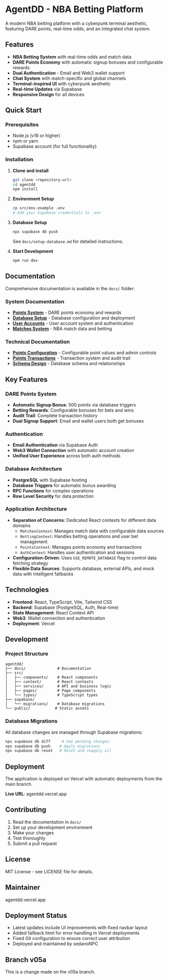 # AgentDD - NBA Betting Platform

A modern NBA betting platform with a cyberpunk terminal aesthetic, featuring DARE points, real-time odds, and an integrated chat system.

## Features

- **NBA Betting System** with real-time odds and match data
- **DARE Points Economy** with automatic signup bonuses and configurable rewards
- **Dual Authentication** - Email and Web3 wallet support
- **Chat System** with match-specific and global channels
- **Terminal-inspired UI** with cyberpunk aesthetic
- **Real-time Updates** via Supabase
- **Responsive Design** for all devices

## Quick Start

### Prerequisites
- Node.js (v16 or higher)
- npm or yarn
- Supabase account (for full functionality)

### Installation

1. **Clone and install**
   ```bash
   git clone <repository-url>
   cd agentdd
   npm install
   ```

2. **Environment Setup**
   ```bash
   cp src/env.example .env
   # Add your Supabase credentials to .env
   ```

3. **Database Setup**
   ```bash
   npx supabase db push
   ```
   
   See `docs/setup-database.md` for detailed instructions.

4. **Start Development**
   ```bash
   npm run dev
   ```

## Documentation

Comprehensive documentation is available in the `docs/` folder:

### System Documentation
- **[Points System](docs/POINTS_README.md)** - DARE points economy and rewards
- **[Database Setup](docs/setup-database.md)** - Database configuration and deployment
- **[User Accounts](docs/USER_ACCOUNTS_README.md)** - User account system and authentication
- **[Matches System](docs/MATCHES_TABLE_README.md)** - NBA match data and betting

### Technical Documentation  
- **[Points Configuration](docs/POINTS_CONFIG_README.md)** - Configurable point values and admin controls
- **[Points Transactions](docs/POINTS_TRANSACTIONS_README.md)** - Transaction system and audit trail
- **[Schema Design](docs/POINTS_SCHEMA_DESIGN.md)** - Database schema and relationships

## Key Features

### DARE Points System
- **Automatic Signup Bonus**: 500 points via database triggers
- **Betting Rewards**: Configurable bonuses for bets and wins
- **Audit Trail**: Complete transaction history
- **Dual Signup Support**: Email and wallet users both get bonuses

### Authentication
- **Email Authentication** via Supabase Auth
- **Web3 Wallet Connection** with automatic account creation
- **Unified User Experience** across both auth methods

### Database Architecture
- **PostgreSQL** with Supabase hosting
- **Database Triggers** for automatic bonus awarding
- **RPC Functions** for complex operations
- **Row Level Security** for data protection

### Application Architecture
- **Separation of Concerns**: Dedicated React contexts for different data domains
  - `MatchesContext`: Manages match data with configurable data sources
  - `BettingContext`: Handles betting operations and user bet management
  - `PointsContext`: Manages points economy and transactions
  - `AuthContext`: Handles user authentication and sessions
- **Configuration-Driven**: Uses `USE_REMOTE_DATABASE` flag to control data fetching strategy
- **Flexible Data Sources**: Supports database, external APIs, and mock data with intelligent fallbacks

## Technologies

- **Frontend**: React, TypeScript, Vite, Tailwind CSS
- **Backend**: Supabase (PostgreSQL, Auth, Real-time)
- **State Management**: React Context API
- **Web3**: Wallet connection and authentication
- **Deployment**: Vercel

## Development

### Project Structure
```
agentdd/
├── docs/              # Documentation
├── src/
│   ├── components/    # React components
│   ├── context/       # React contexts
│   ├── services/      # API and business logic
│   ├── pages/         # Page components
│   └── types/         # TypeScript types
├── supabase/
│   └── migrations/    # Database migrations
└── public/           # Static assets
```

### Database Migrations
All database changes are managed through Supabase migrations:
```bash
npx supabase db diff     # See pending changes
npx supabase db push    # Apply migrations
npx supabase db reset   # Reset and reapply all
```

## Deployment

The application is deployed on Vercel with automatic deployments from the main branch.

**Live URL**: agentdd.vercel.app

## Contributing

1. Read the documentation in `docs/`
2. Set up your development environment
3. Make your changes
4. Test thoroughly
5. Submit a pull request

## License

MIT License - see LICENSE file for details.

## Maintainer

agentdd.vercel.app 

## Deployment Status

- Latest updates include UI improvements with fixed navbar layout
- Added fallback.html for error handling in Vercel deployments
- Fixed Git configuration to ensure correct user attribution
- Deployed and maintained by sedanoNPC 

## Branch v05a
This is a change made on the v05a branch. 
